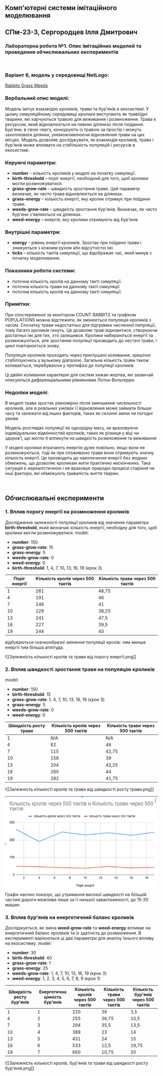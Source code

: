 ## Комп'ютерні системи імітаційного моделювання
## СПм-23-3, **Сергородцев Ілля Дмитрович**
### Лабораторна робота №**1**. Опис імітаційних моделей та проведення обчислювальних експериментів

<br>

### Варіант 6, модель у середовищі NetLogo:
[Rabbits Grass Weeds](http://www.netlogoweb.org/launch#http://www.netlogoweb.org/assets/modelslib/Sample%20Models/Biology/Rabbits%20Grass%20Weeds.nlogo)
<br>

### Вербальний опис моделі:
Модель імітує взаємодію кроликів, трави та бур'янів в екосистемі. У цьому симуляційному середовищі кролики виступають як травоїдні тварини, які харчуються травою для виживання і розмноження. Трава є ресурсом, який відновлюється на певних ділянках після поїдання. Бур'яни, в свою чергу, конкурують із травою за простір і можуть захоплювати ділянки, унеможливлюючи відновлення трави на цих місцях. Модель дозволяє досліджувати, як взаємодія кроликів, трави і бур'янів може впливати на стабільність популяцій і ресурсів в екосистемі.

### Керуючі параметри:
- **number** – кількість кроликів у моделі на початку симуляції.
- **birth-threshold** – поріг енергії, необхідний для того, щоб кролики могли розмножуватися.
- **grass-grow-rate** – швидкість зростання трави. Цей параметр визначає, як часто трава відновлюється на ділянках.
- **grass-energy** – кількість енергії, яку кролик отримує при поїданні трави.
- **weeds-grow-rate** – швидкість зростання бур'янів. Визначає, як часто бур'яни з'являються на ділянках.
- **weed-energy** – енергія, яку кролики отримують від бур'янів

### Внутрішні параметри:
- **energy** – рівень енергії кроликів. Зростає при поїданні трави і знижується з кожним рухом або відсутністю їжі.
- **ticks** – кількість тактів симуляції, що відображає час, який минув з початку моделювання.

### Показники роботи системи:
- поточна кількість кролів на данному такті симуляції.
- поточна кількість трави на данному такті симуляції.
- поточна кількість кролів на данному такті симуляції.

### Примітки:
При спостереженні за монітором COUNT RABBITS та графіком POPULATIONS можна відстежити, як змінюється популяція кроликів з часом. Спочатку трави недостатньо для підтримки численної популяції, тому багато кроликів гинуть. Це дозволяє траві відновитися, створюючи достатньо їжі для тих, хто залишився. Кролики набираються енергії та розмножуються, але зростання популяції призводить до нестачі трави, і цикл повторюється знову.

Популяція кроликів проходить через приглушені коливання, зрештою стабілізуючись у вузькому діапазоні. Загальна кількість трави також коливається, перебуваючи у протифазі до популяції кроликів.

Ці двійні коливання характерні для систем хижак-жертва, які зазвичай описуються диференціальними рівняннями Лотки-Вольтерри.

### Недоліки моделі:
В моделі трава зростає рівномірно після зменшення чисельності кроликів, але в реальних умовах її відновлення може займати більше часу та залежати від інших факторів, таких як сезонні зміни чи погодні умови

Модель розглядає популяції як однорідну масу, не враховуючи індивідуальних відмінностей кроликів, таких як різниця у віці чи здоров’ї, що могло б вплинути на швидкість розмноження та виживання

У моделі кролики втрачають енергію дуже повільно, якщо вони не розмножуються, тоді як при споживанні трави вони отримують значну кількість енергії. Це призводить до накопичення енергії без жодних обмежень, що дозволяє кроликам жити практично нескінченно. Така ситуація є нереалістичною і не враховує природні процеси старіння чи інші фактори, які обмежують тривалість життя тварин.

<br>

## Обчислювальні експерименти

### 1. Вплив порогу енергії на розмноження кроликів
Дослідження залежності популяції кроликів від значення параметра **birth-threshold**, який визначає кількість енергії, необхідну для того, щоб кролики могли розмножуватися.
model:
- **number**: 150
- **grass-grow-rate**: 15
- **grass-energy**: 5
- **weeds-grow-rate**: 0
- **weed-energy**: 0
- **birth-threshold**: 1, 4, 7, 10, 13, 16, 19  (крок 3)
<table>
    <thead>
        <tr><th>Поріг енергії</th><th>Кількість кролів через 500 тактів</th><th>Кількість трави через 500 тактів</th></tr>
    </thead>
    <tbody>
        <tr><td>1</td><td>261</td><td>48,75</td></tr>
        <tr><td>4</td><td>191</td><td>46</td></tr>
        <tr><td>7</td><td>246</td><td>41</td></tr>
        <tr><td>10</td><td>229</td><td>38,25</td></tr>
        <tr><td>13</td><td>241</td><td>47,5</td></tr>
        <tr><td>16</td><td>227</td><td>39,5</td></tr>
        <tr><td>19</td><td>244</td><td>43</td></tr>
    </tbody>
</table>
відбуваються скачкообразні змінення популяції кролів: чим менше енергії тим більша аплітуда.

![[Залежність кількості кролів та трави від порогу енергії.png]]
### 2. Вплив швидкості зростання трави на популяцію кроликів
model:
- **number**: 150
- **birth-threshold**: 15
- **grass-grow-rate**: 1, 4, 7, 10, 13, 16, 19  (крок 3)
- **grass-energy**: 5
- **weeds-grow-rate**: 0
- **weed-energy**: 0

<table>
    <thead>
        <tr><th>Швидкість росту трави</th><th>Кількість кролів через 500 тактів</th><th>Кількість трави через 500 тактів</th></tr>
    </thead>
    <tbody>
        <tr><td>1</td><td>N/A</td><td>N/A</td></tr>
        <tr><td>4</td><td>62</td><td>46</td></tr>
        <tr><td>7</td><td>115</td><td>42,75</td></tr>
        <tr><td>10</td><td>158</td><td>39</td></tr>
        <tr><td>13</td><td>204</td><td>42,25</td></tr>
        <tr><td>16</td><td>260</td><td>44</td></tr>
        <tr><td>19</td><td>282</td><td>41,75</td></tr>
    </tbody>
</table>

![[Залежність кількості кролів та трави від швидкості росту трави.png]]

![Залежність середньої швидкості пересування від завантаженості траси](fig1.png)
Графік наочно показує, що утримання високої швидкості на більшій частині дороги можливе лише за її низької завантаженості, до 15-20 машин.

### 3. Вплив бур'янів на енергетичний баланс кроликів

Досліджується, як зміна **weed-grow-rate** та **weed-energy** впливає на енергетичний баланс кроликів та їх здатність до розмноження. В експерименті варіюються ці два параметри для аналізу їхнього впливу на екосистему.
model:
- **number**: 30
- **birth-threshold**: 40
- **grass-grow-rate**: 1
- **grass-energy**: 25
- **weeds-grow-rate**: 1, 4, 7, 10, 13, 16, 19  (крок 3)
- **weed-energy**: 1, 2, 3, 4, 5, 6, 7, 8, 9 (крок 1)
<table>
    <thead>
        <tr><th>Швидкість росту бур'янів</th><th>Енергетична цінність бур'янів</th><th>Кількість кролів через 500 тактів</th><th>Кількість трави через 500 тактів</th><th>Кількість бур'янів через 500 тактів</th></tr>
    </thead>
    <tbody>
        <tr><td>1</td><td>1</td><td>220</td><td>39</td><td>3,5</td></tr>
        <tr><td>4</td><td>2</td><td>255</td><td>36,75</td><td>10,5</td></tr>
        <tr><td>7</td><td>3</td><td>294</td><td>35,5</td><td>13,5</td></tr>
        <tr><td>10</td><td>4</td><td>388</td><td>23</td><td>14</td></tr>
        <tr><td>13</td><td>5</td><td>431</td><td>24</td><td>15</td></tr>
        <tr><td>16</td><td>6</td><td>533</td><td>12,5</td><td>19,75</td></tr>
        <tr><td>19</td><td>7</td><td>660</td><td>10,75</td><td>20</td></tr>
    </tbody>
</table>
![[Залежність кількості кролів, бур'янів та трави від швидкості росту бур'янів.png]]

